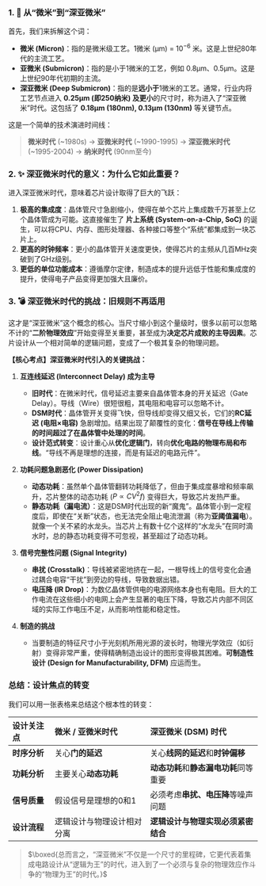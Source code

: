 ### 1. 🧐 从“微米”到“深亚微米”

首先，我们来拆解这个词：

*   **微米 (Micron)**：指的是微米级工艺。1微米 (µm) = $10^{-6}$ 米。这是上世纪80年代的主流工艺。
*   **亚微米 (Submicron)**：指的是小于1微米的工艺，例如 0.8µm、0.5µm。这是上世纪90年代初期的主流。
*   **深亚微米 (Deep Submicron)**：指的是**远小于**1微米的工艺。通常，行业内将工艺节点进入 **0.25µm (即250纳米) 及更小**的尺寸时，称为进入了“深亚微米”时代。这包括了 **0.18µm (180nm), 0.13µm (130nm)** 等关键节点。

这是一个简单的技术演进时间线：

> **微米时代** (~1980s) → **亚微米时代** (~1990-1995) → **深亚微米时代** (~1995-2004) → **纳米时代** (90nm至今)

### 2. ✨ 深亚微米时代的意义：为什么它如此重要？

进入深亚微米时代，意味着芯片设计取得了巨大的飞跃：

1.  **极高的集成度**：晶体管尺寸急剧缩小，使得在单个芯片上集成数千万甚至上亿个晶体管成为可能。这直接催生了 **片上系统 (System-on-a-Chip, SoC)** 的诞生，可以将CPU、内存、图形处理器、各种接口等整个“系统”都集成到一块芯片上。
2.  **更高的时钟频率**：更小的晶体管开关速度更快，使得芯片的主频从几百MHz突破到了GHz级别。
3.  **更低的单位功能成本**：遵循摩尔定律，制造成本的提升远低于性能和集成度的提升，使得电子产品变得更加强大且廉价。

### 3. 💣 深亚微米时代的挑战：旧规则不再适用

这才是“深亚微米”这个概念的核心。当尺寸缩小到这个量级时，很多以前可以忽略不计的“**二阶物理效应**”开始变得至关重要，甚至成为**决定芯片成败的主导因素**。芯片设计从一个相对简单的逻辑问题，变成了一个极其复杂的物理问题。

**【核心考点】深亚微米时代引入的关键挑战：**

1.  **互连线延迟 (Interconnect Delay) 成为主导**
    *   **旧时代**：在微米时代，信号延迟主要来自晶体管本身的开关延迟（Gate Delay）。导线（Wire）很短很粗，其电阻和电容可以忽略不计。
    *   **DSM时代**：晶体管开关变得飞快，但导线却变得又细又长，它们的**RC延迟 (电阻×电容)** 急剧增加。结果出现了颠覆性的变化：**信号在导线上传输的时间超过了在晶体管中处理的时间**。
    *   **设计范式转变**：设计重心从**优化逻辑门**，转向**优化电路的物理布局和布线**。“导线不再是理想的连接，而是有延迟的电路元件”。

2.  **功耗问题急剧恶化 (Power Dissipation)**
    *   **动态功耗**：虽然单个晶体管翻转功耗降低了，但由于集成度暴增和频率飙升，芯片整体的动态功耗 ($P \propto C V^2 f$) 变得巨大，导致芯片发热严重。
    *   **静态功耗（漏电流）**：这是DSM时代出现的新“魔鬼”。晶体管小到一定程度后，即使在“关断”状态，也无法完全阻止电流泄漏（称为**亚阈值漏电**）。就像一个关不紧的水龙头。当芯片上有数十亿个这样的“水龙头”在同时滴水时，总的静态功耗变得不可忽视，甚至超过了动态功耗。

3.  **信号完整性问题 (Signal Integrity)**
    *   **串扰 (Crosstalk)**：导线被紧密地挤在一起，一根导线上的信号变化会通过耦合电容“干扰”到旁边的导线，导致数据出错。
    *   **电压降 (IR Drop)**：为数亿晶体管供电的电源网络本身也有电阻。巨大的工作电流在这些细小的电网上会产生显著的电压下降，导致芯片内部不同区域的实际工作电压不足，从而影响性能和稳定性。

4.  **制造的挑战**
    *   当要制造的特征尺寸小于光刻机所用光源的波长时，物理光学效应（如衍射）变得非常严重，使得精确制造出设计的图形变得极其困难。**可制造性设计 (Design for Manufacturability, DFM)** 应运而生。

### 总结：设计焦点的转变

我们可以用一张表格来总结这个根本性的转变：

| 设计关注点 | 微米 / 亚微米时代 | **深亚微米 (DSM) 时代** |
| :--- | :--- | :--- |
| **时序分析** | 关心**门的延迟** | 关心**线网的延迟**和**时钟偏移** |
| **功耗分析** | 主要关心**动态功耗** | **动态功耗**和**静态漏电功耗**同等重要 |
| **信号质量** | 假设信号是理想的0和1 | 必须考虑**串扰、电压降**等噪声问题 |
| **设计流程** | 逻辑设计与物理设计相对分离 | **逻辑设计与物理实现必须紧密结合** |

> $\boxed{总而言之，“深亚微米”不仅是一个尺寸的里程碑，它更代表着集成电路设计从“逻辑为王”的时代，进入到了一个必须与复杂的物理效应作斗争的“物理为王”的时代。}$